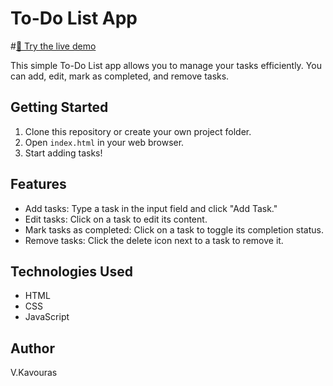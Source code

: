 # To-Do List App

#[🔗 Try the live demo](https://dacrab.github.io/todolist)

This simple To-Do List app allows you to manage your tasks efficiently. You can add, edit, mark as completed, and remove tasks.

## Getting Started
1. Clone this repository or create your own project folder.
2. Open `index.html` in your web browser.
3. Start adding tasks!

## Features
- Add tasks: Type a task in the input field and click "Add Task."
- Edit tasks: Click on a task to edit its content.
- Mark tasks as completed: Click on a task to toggle its completion status.
- Remove tasks: Click the delete icon next to a task to remove it.

## Technologies Used
- HTML
- CSS
- JavaScript


## Author
V.Kavouras
